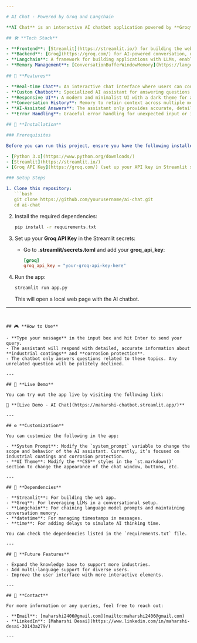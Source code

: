 ```yaml
---

# AI Chat - Powered by Groq and Langchain

**AI Chat** is an interactive AI chatbot application powered by **Groq** and **Langchain**. This app provides real-time, conversational AI that can respond to various queries related to **industrial coatings** and **corrosion protection**. The bot leverages a large language model (LLM) to deliver high-quality responses within a defined scope, creating a seamless experience for users.

## 🛠️ **Tech Stack**

- **Frontend**: [Streamlit](https://streamlit.io/) for building the web app.
- **Backend**: [Groq](https://groq.com/) for AI-powered conversation, using Langchain integration.
- **Langchain**: A framework for building applications with LLMs, enabling conversation memory, prompt templates, and more.
- **Memory Management**: [ConversationBufferWindowMemory](https://langchain.readthedocs.io/en/latest/modules/memory.html#conversationbuffwindowmemory) for maintaining context and chat history.
  
## 🎨 **Features**

- **Real-time Chat**: An interactive chat interface where users can converse with the AI in real time.
- **Custom Chatbot**: Specialized AI assistant for answering questions about **industrial coatings**, **corrosion protection**, and related fields.
- **Responsive UI**: A modern and minimalist UI with a dark theme for a sleek user experience.
- **Conversation History**: Memory to retain context across multiple messages.
- **AI-Assisted Answers**: The assistant only provides accurate, detailed responses within a specific domain (industrial coatings and corrosion protection).
- **Error Handling**: Graceful error handling for unexpected input or issues.

## 🚀 **Installation**

### Prerequisites

Before you can run this project, ensure you have the following installed:

- [Python 3.x](https://www.python.org/downloads/)
- [Streamlit](https://streamlit.io/)
- [Groq API Key](https://groq.com/) (set up your API key in Streamlit secrets)

### Setup Steps

1. Clone this repository:
   ```bash
   git clone https://github.com/yourusername/ai-chat.git
   cd ai-chat
   ```

2. Install the required dependencies:
   ```bash
   pip install -r requirements.txt
   ```

3. Set up your **Groq API Key** in the Streamlit secrets:
   - Go to **.streamlit/secrets.toml** and add your **groq_api_key**:
     ```toml
     [groq]
     groq_api_key = "your-groq-api-key-here"
     ```

4. Run the app:
   ```bash
   streamlit run app.py
   ```

   This will open a local web page with the AI chatbot.

---
```


## 🎮 **How to Use**

- **Type your message** in the input box and hit Enter to send your query.
- The assistant will respond with detailed, accurate information about **industrial coatings** and **corrosion protection**.
- The chatbot only answers questions related to these topics. Any unrelated question will be politely declined.

---

## 🔗 **Live Demo**

You can try out the app live by visiting the following link:

🔗 **[Live Demo - AI Chat](https://maharshi-chatbot.streamlit.app/)**

---

## ⚙️ **Customization**

You can customize the following in the app:

- **System Prompt**: Modify the `system_prompt` variable to change the scope and behavior of the AI assistant. Currently, it’s focused on industrial coatings and corrosion protection.
- **UI Theme**: Modify the **CSS** styles in the `st.markdown()` section to change the appearance of the chat window, buttons, etc.

---

## 🔧 **Dependencies**

- **Streamlit**: For building the web app.
- **Groq**: For leveraging LLMs in a conversational setup.
- **Langchain**: For chaining language model prompts and maintaining conversation memory.
- **datetime**: For managing timestamps in messages.
- **time**: For adding delays to simulate AI thinking time.

You can check the dependencies listed in the `requirements.txt` file.

---

## 📜 **Future Features**

- Expand the knowledge base to support more industries.
- Add multi-language support for diverse users.
- Improve the user interface with more interactive elements.

---

## 💬 **Contact**

For more information or any queries, feel free to reach out:

- **Email**: [maharshi2406@gmail.com](mailto:maharshi2406@gmail.com)
- **LinkedIn**: [Maharshi Desai](https://www.linkedin.com/in/maharshi-desai-30143a279/)

---